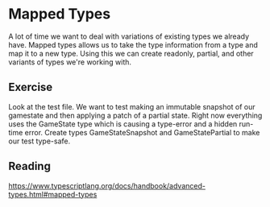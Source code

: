# Mapped Types

A lot of time we want to deal with variations of existing types we already have.  Mapped types allows us to take the type information from a type and map it to a new type.  Using this we can create readonly, partial, and other variants of types we're working with. 

## Exercise
Look at the test file.  We want to test making an immutable snapshot of our gamestate and then applying a patch of a partial state.
Right now everything uses the GameState type which is causing a type-error and a hidden run-time error.  Create types GameStateSnapshot and GameStatePartial to make our test type-safe.

## Reading
https://www.typescriptlang.org/docs/handbook/advanced-types.html#mapped-types